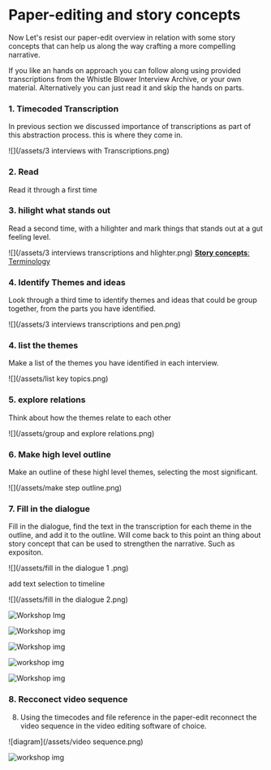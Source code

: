 # Paper-editing  and story concepts

Now Let's resist our paper-edit overview in relation with some story concepts that can help us along the way crafting a more compelling narrative. 

If you like an hands on approach you can follow along using provided transcriptions from the Whistle Blower Interview Archive, or your own material. Alternatively you can just read it and skip the hands on parts. 


### 1. Timecoded Transcription
In previous section we discussed importance of transcriptions as part of this abstraction process. this is where they come in.

![](/assets/3 interviews with Transcriptions.png)


### 2. Read
Read it through a first time

### 3. hilight what stands out
Read a second time, with a hilighter and mark things that stands out at a gut feeling level.

![](/assets/3 interviews transcriptions and hlighter.png)
[
**Story concepts**: Terminology](/story-concepts/terminology.md)

### 4. Identify Themes and ideas
Look through a third time to identify themes and ideas that could be group together, from the parts you have identified.

![](/assets/3 interviews transcriptions and pen.png)

### 4. list the themes
Make a list of the themes you have identified in each interview.

![](/assets/list key topics.png)

### 5. explore relations
Think about how the themes relate to each other

![](/assets/group and explore relations.png)

### 6. Make high level outline
Make an outline of these highl level themes, selecting the most significant.

![](/assets/make step outline.png)

### 7. Fill in the dialogue
Fill in the dialogue, find the text in the transcription for each theme in the outline, and add it to the outline.
Will come back to this point an thing about story concept that can be used to strengthen the narrative. Such as expositon.

![](/assets/fill in the dialogue 1 .png)

add text selection to timeline

![](/assets/fill in the dialogue 2.png)

![Workshop Img](http://pietropassarelli.com/img/wip_london_workshop_july_2016/wip_london_workshop_2016_hands_on_1.JPG)

![Workshop img](http://pietropassarelli.com/img/wip_london_workshop_july_2016/wip_london_workshop_2016_hands_on_2.JPG)

![Workshop img](http://pietropassarelli.com/img/wip_london_workshop_july_2016/wip_london_workshop_2016_hands_on_3.JPG)

![workshop img](http://pietropassarelli.com/img/wip_london_workshop_july_2016/wip_london_workshop_2016_hands_on_4.JPG)

![Workshop img](http://pietropassarelli.com/img/wip_london_workshop_july_2016/wip_london_workshop_paperediting.JPG)


<!-- img from other workshops such as NYC one with the groups, find on iphone -->

### 8. Recconect video sequence
8. Using the timecodes and file reference in the paper-edit reconnect the video sequence in the video editing software of choice. 

![diagram](/assets/video sequence.png)

![workshop img](http://pietropassarelli.com/img/wip_london_workshop_july_2016/wip_london_workshop_2016_preview.JPG)